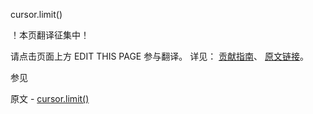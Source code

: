  cursor.limit()

 ！本页翻译征集中！

请点击页面上方 EDIT THIS PAGE 参与翻译。
详见：
[贡献指南]( https://github.com/JinMuInfo/MongoDB-Manual-zh/blob/master/CONTRIBUTING.md )、
[原文链接](  https://docs.mongodb.com/manual/reference/method/cursor.limit/  )。

 参见

原文 - [cursor.limit()]( https://docs.mongodb.com/manual/reference/method/cursor.limit/ )


